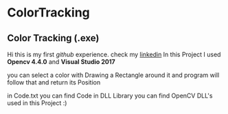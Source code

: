 # ColorTracking
## Color Tracking (.exe)

Hi this is my first *github* experience.
check my [linkedin](https://www.linkedin.com/in/amir-mohammad-ghiasi-867960241)
In this Project I used **Opencv 4.4.0** and **Visual Studio 2017**

you can select a color with Drawing a Rectangle around it 
and program will follow that and return its Position 

in Code.txt you can find Code
in DLL Library you can find OpenCV DLL's used in this Project :)
